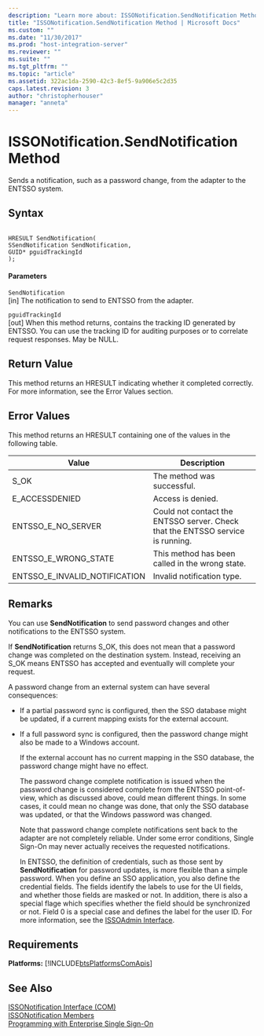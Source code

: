 ```yaml
---
description: "Learn more about: ISSONotification.SendNotification Method"
title: "ISSONotification.SendNotification Method | Microsoft Docs"
ms.custom: ""
ms.date: "11/30/2017"
ms.prod: "host-integration-server"
ms.reviewer: ""
ms.suite: ""
ms.tgt_pltfrm: ""
ms.topic: "article"
ms.assetid: 322ac1da-2590-42c3-8ef5-9a906e5c2d35
caps.latest.revision: 3
author: "christopherhouser"
manager: "anneta"
---
```

# ISSONotification.SendNotification Method
Sends a notification, such as a password change, from the adapter to the ENTSSO system.  
  
## Syntax  
  
```cpp#  
  
HRESULT SendNotification(  
SSendNotification SendNotification,  
GUID* pguidTrackingId  
);  
```  
  
#### Parameters  
 `SendNotification`  
 [in] The notification to send to ENTSSO from the adapter.  
  
 `pguidTrackingId`  
 [out] When this method returns, contains the tracking ID generated by ENTSSO. You can use the tracking ID for auditing purposes or to correlate request responses. May be NULL.  
  
## Return Value  
 This method returns an HRESULT indicating whether it completed correctly. For more information, see the Error Values section.  
  
## Error Values  
 This method returns an HRESULT containing one of the values in the following table.  
  
|Value|Description|  
|-----------|-----------------|  
|S_OK|The method was successful.|  
|E_ACCESSDENIED|Access is denied.|  
|ENTSSO_E_NO_SERVER|Could not contact the ENTSSO server. Check that the ENTSSO service is running.|  
|ENTSSO_E_WRONG_STATE|This method has been called in the wrong state.|  
|ENTSSO_E_INVALID_NOTIFICATION|Invalid notification type.|  
  
## Remarks  
 You can use **SendNotification** to send password changes and other notifications to the ENTSSO system.  
  
 If **SendNotification** returns S_OK, this does not mean that a password change was completed on the destination system. Instead, receiving an S_OK means ENTSSO has accepted and eventually will complete your request.  
  
 A password change from an external system can have several consequences:  
  
- If a partial password sync is configured, then the SSO database might be updated, if a current mapping exists for the external account.  
  
- If a full password sync is configured, then the password change might also be made to a Windows account.  
  
  If the external account has no current mapping in the SSO database, the password change might have no effect.  
  
  The password change complete notification is issued when the password change is considered complete from the ENTSSO point-of-view, which as discussed above, could mean different things. In some cases, it could mean no change was done, that only the SSO database was updated, or that the Windows password was changed.  
  
  Note that password change complete notifications sent back to the adapter are not completely reliable. Under some error conditions, Single Sign-On may never actually receives the requested notifications.  
  
  In ENTSSO, the definition of credentials, such as those sent by **SendNotification** for password updates, is more flexible than a simple password. When you define an SSO application, you also define the credential fields. The fields identify the labels to use for the UI fields, and whether those fields are masked or not. In addition, there is also a special flage which specifies whether the field should be synchronized or not. Field 0 is a special case and defines the label for the user ID. For more information, see the [ISSOAdmin Interface](../esso/issoadmin-interface-com.md).  
  
## Requirements  
 **Platforms:**  [!INCLUDE[btsPlatformsComApis](../includes/btsplatformscomapis-md.md)]  
  
## See Also  
 [ISSONotification Interface (COM)](../esso/issonotification-interface-com.md)   
 [ISSONotification Members](../esso/issonotification-members.md)   
 [Programming with Enterprise Single Sign-On](../esso/programming-with-enterprise-single-sign-on.md)
